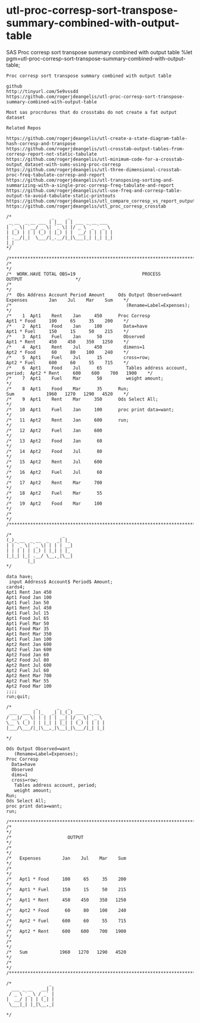 # utl-proc-corresp-sort-transpose-summary-combined-with-output-table
SAS Proc corresp sort transpose summary combined with output table
    %let pgm=utl-proc-corresp-sort-transpose-summary-combined-with-output-table;

    Proc corresp sort transpose summary combined with output table

    github
    http://tinyurl.com/5e9vssdd
    https://github.com/rogerjdeangelis/utl-proc-corresp-sort-transpose-summary-combined-with-output-table

    Most sas procrdures that do crosstabs do not create a fat output dataset

    Related Repos

    https://github.com/rogerjdeangelis/utl-create-a-state-diagram-table-hash-corresp-and-transpose
    https://github.com/rogerjdeangelis/utl-crosstab-output-tables-from-corresp-report-not-static-tabulate
    https://github.com/rogerjdeangelis/utl-minimum-code-for-a-crosstab-output_dataset-with-sums-using-proc-corresp
    https://github.com/rogerjdeangelis/utl-three-dimensional-crosstab-proc-freq-tabulate-corresp-and-report
    https://github.com/rogerjdeangelis/utl-transposing-sorting-and-summarizing-with-a-single-proc-corresp-freq-tabulate-and-report
    https://github.com/rogerjdeangelis/utl-use-freq-and-corresp-table-output-to-avoid-tabulate-static-printouts
    https://github.com/rogerjdeangelis/utl_compare_corresp_vs_report_output_datasets
    https://github.com/rogerjdeangelis/utl_proc_corresp_crosstab

    /*               _     _
     _ __  _ __ ___ | |__ | | ___ _ __ ___
    | `_ \| `__/ _ \| `_ \| |/ _ \ `_ ` _ \
    | |_) | | | (_) | |_) | |  __/ | | | | |
    | .__/|_|  \___/|_.__/|_|\___|_| |_| |_|
    |_|
    */

    /**************************************************************************************************************************/
    /*                                                                                                                        */
    /*  WORK.HAVE TOTAL OBS=19                         PROCESS                                      OUTPUT                    */
    /*                                                                                                                        */
    /*  Obs Address Account Period Amount     Ods Output Observed=want            Expenses        Jan    Jul    Mar    Sum    */
    /*                                           (Rename=Label=Expenses);                                                     */
    /*    1  Apt1    Rent    Jan     450      Proc Corresp                        Apt1 * Food     100     65     35    200    */
    /*    2  Apt1    Food    Jan     100        Data=have                         Apt1 * Fuel     150     15     50    215    */
    /*    3  Apt1    Fuel    Jan      50        Observed                          Apt1 * Rent     450    450    350   1250    */
    /*    4  Apt1    Rent    Jul     450        dimens=1                          Apt2 * Food      60     80    100    240    */
    /*    5  Apt1    Fuel    Jul      15        cross=row;                        Apt2 * Fuel     600     60     55    715    */
    /*    6  Apt1    Food    Jul      65         Tables address account, period;  Apt2 * Rent     600    600    700   1900    */
    /*    7  Apt1    Fuel    Mar      50         weight amount;                                                               */
    /*    8  Apt1    Food    Mar      35      Run;                                Sum            1960   1270   1290   4520    */
    /*    9  Apt1    Rent    Mar     350      Ods Select All;                                                                 */
    /*   10  Apt1    Fuel    Jan     100      proc print data=want;                                                           */
    /*   11  Apt2    Rent    Jan     600      run;                                                                            */
    /*   12  Apt2    Fuel    Jan     600                                                                                      */
    /*   13  Apt2    Food    Jan      60                                                                                      */
    /*   14  Apt2    Food    Jul      80                                                                                      */
    /*   15  Apt2    Rent    Jul     600                                                                                      */
    /*   16  Apt2    Fuel    Jul      60                                                                                      */
    /*   17  Apt2    Rent    Mar     700                                                                                      */
    /*   18  Apt2    Fuel    Mar      55                                                                                      */
    /*   19  Apt2    Food    Mar     100                                                                                      */
    /*                                                                                                                        */
    /**************************************************************************************************************************/

    /*                   _
    (_)_ __  _ __  _   _| |_
    | | `_ \| `_ \| | | | __|
    | | | | | |_) | |_| | |_
    |_|_| |_| .__/ \__,_|\__|
            |_|
    */

    data have;
     input Address$ Account$ Period$ Amount;
    cards4;
    Apt1 Rent Jan 450
    Apt1 Food Jan 100
    Apt1 Fuel Jan 50
    Apt1 Rent Jul 450
    Apt1 Fuel Jul 15
    Apt1 Food Jul 65
    Apt1 Fuel Mar 50
    Apt1 Food Mar 35
    Apt1 Rent Mar 350
    Apt1 Fuel Jan 100
    Apt2 Rent Jan 600
    Apt2 Fuel Jan 600
    Apt2 Food Jan 60
    Apt2 Food Jul 80
    Apt2 Rent Jul 600
    Apt2 Fuel Jul 60
    Apt2 Rent Mar 700
    Apt2 Fuel Mar 55
    Apt2 Food Mar 100
    ;;;;
    run;quit;

    /*         _       _   _
     ___  ___ | |_   _| |_(_) ___  _ __
    / __|/ _ \| | | | | __| |/ _ \| `_ \
    \__ \ (_) | | |_| | |_| | (_) | | | |
    |___/\___/|_|\__,_|\__|_|\___/|_| |_|

    */

    Ods Output Observed=want
       (Rename=Label=Expenses);
    Proc Corresp
      Data=have
      Observed
      dims=1
      cross=row;
       Tables address account, period;
       weight amount;
    Run;
    Ods Select All;
    proc print data=want;
    run;

    /**************************************************************************************************************************/
    /*                                                                                                                        */
    /*                     OUTPUT                                                                                             */
    /*                                                                                                                        */
    /*   Expenses        Jan    Jul    Mar    Sum                                                                             */
    /*                                                                                                                        */
    /*   Apt1 * Food     100     65     35    200                                                                             */
    /*   Apt1 * Fuel     150     15     50    215                                                                             */
    /*   Apt1 * Rent     450    450    350   1250                                                                             */
    /*   Apt2 * Food      60     80    100    240                                                                             */
    /*   Apt2 * Fuel     600     60     55    715                                                                             */
    /*   Apt2 * Rent     600    600    700   1900                                                                             */
    /*                                                                                                                        */
    /*   Sum            1960   1270   1290   4520                                                                             */
    /*                                                                                                                        */
    /**************************************************************************************************************************/

    /*              _
      ___ _ __   __| |
     / _ \ `_ \ / _` |
    |  __/ | | | (_| |
     \___|_| |_|\__,_|

    */
